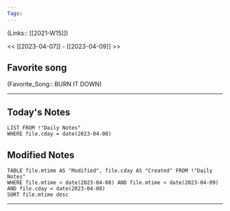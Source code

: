 ```yaml
---
Tags:
---
```

(Links:: [[2021-W15]])

<< [[2023-04-07]] - [[2023-04-09]] >>
## Favorite song
(Favorite_Song:: BURN IT DOWN)

___
## Today's Notes
```dataview
LIST FROM !"Daily Notes"
WHERE file.cday = date(2023-04-08)
```
## Modified Notes
```dataview
TABLE file.mtime AS "Modified", file.cday AS "Created" FROM !"Daily Notes" 
WHERE file.mtime > date(2023-04-08) AND file.mtime < date(2023-04-09) AND file.cday < date(2023-04-08)
SORT file.mtime desc
```
___
